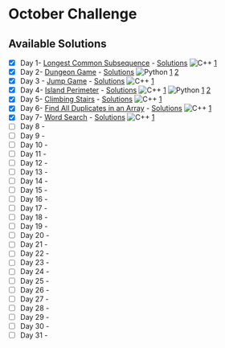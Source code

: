 # October Challenge

## Available Solutions
- [x] Day 1- [Longest Common Subsequence](https://leetcode.com/problems/longest-common-subsequence/) - [Solutions](./day-1/readme.md) ![C++](https://img.shields.io/badge/C++-3-blue?style=social&logo=cplusplus)  [1](./day-1/solution1.cpp)  
- [x] Day 2- [Dungeon Game](https://leetcode.com/problems/dungeon-game/) - [Solutions](./day-2/readme.md) ![Python](https://img.shields.io/badge/Python-2-yellow?style=social&logo=python)  [1](./day-2/solution1.py) [2](./day-2/solution2.py) 
- [x] Day 3 -  [Jump Game](https://leetcode.com/problems/jump-game/) - [Solutions](./day-3/readme.md) ![C++](https://img.shields.io/badge/C++-3-blue?style=social&logo=cplusplus)  [1](./day-3/solution.cpp)  
- [x] Day 4- [Island Perimeter](https://leetcode.com/problems/island-perimeter/) - [Solutions](./day-4/readme.md) ![C++](https://img.shields.io/badge/C++-1-blue?style=social&logo=cplusplus)  [1](./day-4/solution1.cpp) ![Python](https://img.shields.io/badge/Python-2-yellow?style=social&logo=python)  [1](./day-4/solution2.py) [2](./day-4/solution3.py) 
- [x] Day 5- [Climbing Stairs](https://leetcode.com/problems/climbing-stairs/) - [Solutions](./day-5/readme.md) ![C++](https://img.shields.io/badge/C++-1-blue?style=social&logo=cplusplus)  [1](./day-5/solution1.cpp) 
- [x] Day 6- [Find All Duplicates in an Array](https://leetcode.com/problems/find-all-duplicates-in-an-array/) - [Solutions](./day-6/readme.md) ![C++](https://img.shields.io/badge/C++-1-blue?style=social&logo=cplusplus)  [1](./day-6/solution1.cpp) 
- [x] Day 7- [Word Search](https://leetcode.com/problems/word-search/) - [Solutions](./day-7/readme.md) ![C++](https://img.shields.io/badge/C++-1-blue?style=social&logo=cplusplus)  [1](./day-7/solution1.cpp) 
- [ ] Day 8 -
- [ ] Day 9 -
- [ ] Day 10 -
- [ ] Day 11 -
- [ ] Day 12 -
- [ ] Day 13 -
- [ ] Day 14 -
- [ ] Day 15 -
- [ ] Day 16 -
- [ ] Day 17 -
- [ ] Day 18 -
- [ ] Day 19 -
- [ ] Day 20 -
- [ ] Day 21 -
- [ ] Day 22 -
- [ ] Day 23 -
- [ ] Day 24 -
- [ ] Day 25 -
- [ ] Day 26 -
- [ ] Day 27 -
- [ ] Day 28 -
- [ ] Day 29 -
- [ ] Day 30 -
- [ ] Day 31 -
